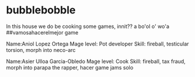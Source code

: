 # bubblebobble
 In this house we do be cooking some games, innit??
 a bo'ol o' wo'a
##vamosahacerelmejor game
 
 Name:Aniol Lopez Ortega
 Mage level: Pot developer
 Skill: fireball, testicular torsion, morph into neco-arc

 Name:Asier Ulloa Garcia-Obledo
 Mage level: Cook
 Skill: fireball, tax fraud, morph into parapa the rapper, hacer game jams solo

 

